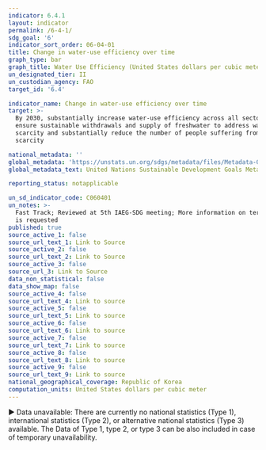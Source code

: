 ```yaml
---
indicator: 6.4.1
layout: indicator
permalink: /6-4-1/
sdg_goal: '6'
indicator_sort_order: 06-04-01
title: Change in water-use efficiency over time
graph_type: bar
graph_title: Water Use Efficiency (United States dollars per cubic meter)
un_designated_tier: II
un_custodian_agency: FAO
target_id: '6.4'

indicator_name: Change in water-use efficiency over time
target: >-
  By 2030, substantially increase water-use efficiency across all sectors and
  ensure sustainable withdrawals and supply of freshwater to address water
  scarcity and substantially reduce the number of people suffering from water
  scarcity

national_metadata: ''
global_metadata: 'https://unstats.un.org/sdgs/metadata/files/Metadata-06-04-01.pdf'
global_metadata_text: United Nations Sustainable Development Goals Metadata (pdf 428kB)

reporting_status: notapplicable

un_sd_indicator_code: C060401
un_notes: >-
  Fast Track; Reviewed at 5th IAEG-SDG meeting; More information on terminology
  is requested
published: true
source_active_1: false
source_url_text_1: Link to Source
source_active_2: false
source_url_text_2: Link to Source
source_active_3: false
source_url_3: Link to Source
data_non_statistical: false
data_show_map: false
source_active_4: false
source_url_text_4: Link to source
source_active_5: false
source_url_text_5: Link to source
source_active_6: false
source_url_text_6: Link to source
source_active_7: false
source_url_text_7: Link to source
source_active_8: false
source_url_text_8: Link to source
source_active_9: false
source_url_text_9: Link to source
national_geographical_coverage: Republic of Korea
computation_units: United States dollars per cubic meter
---
```

▶ Data unavailable: There are currently no national statistics (Type 1), international statistics (Type 2), or alternative national statistics (Type 3) available. The Data of Type 1, type 2, or type 3 can be also included in case of temporary unavailability.
